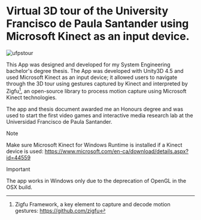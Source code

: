 # Virtual 3D tour of the University Francisco de Paula Santander using Microsoft Kinect as an input device.

![ufpstour](https://github.com/MethodCa/UFPSVirtualTour/assets/15893276/2c49b2c2-8a72-4fb7-bd0a-ea0c5a2edf24)

This App was designed and developed for my System Engineering bachelor's degree thesis.
The App was developed with Unity3D 4.5 and used Microsoft Kinect as an input device; it allowed users to navigate through the 3D tour using gestures captured by Kinect and interpreted by Zigfu[^1], an open-source library to process motion capture using Microsoft Kinect technologies.

The app and thesis document awarded me an Honours degree and was used to start the first video games and interactive media research lab at the Universidad Francisco de Paula Santander.

> [!NOTE]
> Make sure Microsoft Kinect for Windows Runtime is installed if a Kinect device is used: https://www.microsoft.com/en-ca/download/details.aspx?id=44559

> [!IMPORTANT]
> The app works in Windows only due to the deprecation of OpenGL in the OSX build.
> [^1]: Zigfu Framework, a key element to capture and decode motion gestures: https://github.com/zigfu

